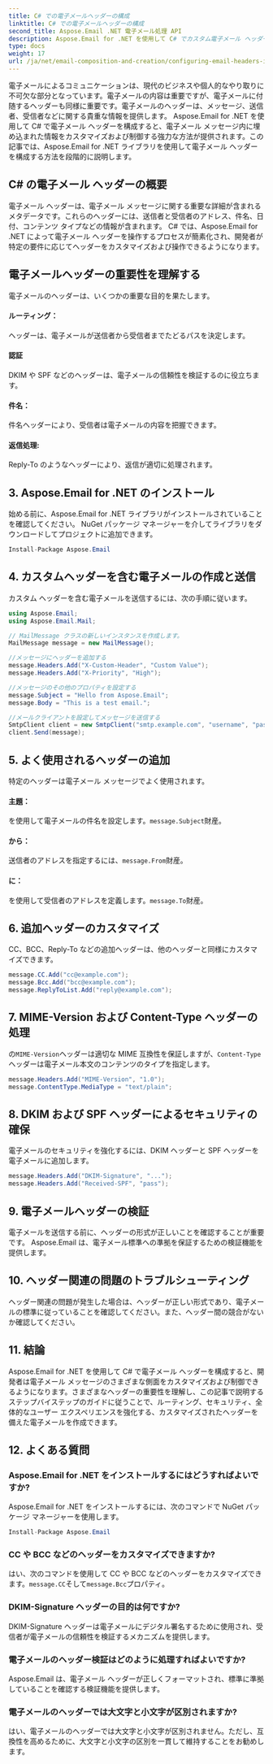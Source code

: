 ```yaml
---
title: C# での電子メールヘッダーの構成
linktitle: C# での電子メールヘッダーの構成
second_title: Aspose.Email .NET 電子メール処理 API
description: Aspose.Email for .NET を使用して C# でカスタム電子メール ヘッダーを構成する方法を学びます。ソースコードを含むステップバイステップのガイド。電子メールの制御とセキュリティを強化します。
type: docs
weight: 17
url: /ja/net/email-composition-and-creation/configuring-email-headers-in-csharp/
---
```


電子メールによるコミュニケーションは、現代のビジネスや個人的なやり取りに不可欠な部分となっています。電子メールの内容は重要ですが、電子メールに付随するヘッダーも同様に重要です。電子メールのヘッダーは、メッセージ、送信者、受信者などに関する貴重な情報を提供します。 Aspose.Email for .NET を使用して C# で電子メール ヘッダーを構成すると、電子メール メッセージ内に埋め込まれた情報をカスタマイズおよび制御する強力な方法が提供されます。この記事では、Aspose.Email for .NET ライブラリを使用して電子メール ヘッダーを構成する方法を段階的に説明します。

## C# の電子メール ヘッダーの概要

電子メール ヘッダーは、電子メール メッセージに関する重要な詳細が含まれるメタデータです。これらのヘッダーには、送信者と受信者のアドレス、件名、日付、コンテンツ タイプなどの情報が含まれます。 C# では、Aspose.Email for .NET によって電子メール ヘッダーを操作するプロセスが簡素化され、開発者が特定の要件に応じてヘッダーをカスタマイズおよび操作できるようになります。

## 電子メールヘッダーの重要性を理解する

電子メールのヘッダーは、いくつかの重要な目的を果たします。
#### ルーティング： 
ヘッダーは、電子メールが送信者から受信者までたどるパスを決定します。
#### 認証
DKIM や SPF などのヘッダーは、電子メールの信頼性を検証するのに役立ちます。
#### 件名： 
件名ヘッダーにより、受信者は電子メールの内容を把握できます。
#### 返信処理: 
Reply-To のようなヘッダーにより、返信が適切に処理されます。

## 3. Aspose.Email for .NET のインストール

始める前に、Aspose.Email for .NET ライブラリがインストールされていることを確認してください。 NuGet パッケージ マネージャーを介してライブラリをダウンロードしてプロジェクトに追加できます。

```csharp
Install-Package Aspose.Email
```

## 4. カスタムヘッダーを含む電子メールの作成と送信

カスタム ヘッダーを含む電子メールを送信するには、次の手順に従います。

```csharp
using Aspose.Email;
using Aspose.Email.Mail;

// MailMessage クラスの新しいインスタンスを作成します。
MailMessage message = new MailMessage();

//メッセージにヘッダーを追加する
message.Headers.Add("X-Custom-Header", "Custom Value");
message.Headers.Add("X-Priority", "High");

//メッセージのその他のプロパティを設定する
message.Subject = "Hello from Aspose.Email";
message.Body = "This is a test email.";

//メールクライアントを設定してメッセージを送信する
SmtpClient client = new SmtpClient("smtp.example.com", "username", "password");
client.Send(message);
```

## 5. よく使用されるヘッダーの追加

特定のヘッダーは電子メール メッセージでよく使用されます。

#### 主題： 
を使用して電子メールの件名を設定します。`message.Subject`財産。
#### から： 
送信者のアドレスを指定するには、`message.From`財産。
#### に： 
を使用して受信者のアドレスを定義します。`message.To`財産。

## 6. 追加ヘッダーのカスタマイズ

CC、BCC、Reply-To などの追加ヘッダーは、他のヘッダーと同様にカスタマイズできます。

```csharp
message.CC.Add("cc@example.com");
message.Bcc.Add("bcc@example.com");
message.ReplyToList.Add("reply@example.com");
```

## 7. MIME-Version および Content-Type ヘッダーの処理

の`MIME-Version`ヘッダーは適切な MIME 互換性を保証しますが、`Content-Type`ヘッダーは電子メール本文のコンテンツのタイプを指定します。

```csharp
message.Headers.Add("MIME-Version", "1.0");
message.ContentType.MediaType = "text/plain";
```

## 8. DKIM および SPF ヘッダーによるセキュリティの確保

電子メールのセキュリティを強化するには、DKIM ヘッダーと SPF ヘッダーを電子メールに追加します。

```csharp
message.Headers.Add("DKIM-Signature", "...");
message.Headers.Add("Received-SPF", "pass");
```

## 9. 電子メールヘッダーの検証

電子メールを送信する前に、ヘッダーの形式が正しいことを確認することが重要です。 Aspose.Email は、電子メール標準への準拠を保証するための検証機能を提供します。

## 10. ヘッダー関連の問題のトラブルシューティング

ヘッダー関連の問題が発生した場合は、ヘッダーが正しい形式であり、電子メールの標準に従っていることを確認してください。また、ヘッダー間の競合がないか確認してください。

## 11. 結論

Aspose.Email for .NET を使用して C# で電子メール ヘッダーを構成すると、開発者は電子メール メッセージのさまざまな側面をカスタマイズおよび制御できるようになります。さまざまなヘッダーの重要性を理解し、この記事で説明するステップバイステップのガイドに従うことで、ルーティング、セキュリティ、全体的なユーザー エクスペリエンスを強化する、カスタマイズされたヘッダーを備えた電子メールを作成できます。

## 12. よくある質問

### Aspose.Email for .NET をインストールするにはどうすればよいですか?

Aspose.Email for .NET をインストールするには、次のコマンドで NuGet パッケージ マネージャーを使用します。
```csharp
Install-Package Aspose.Email
```

### CC や BCC などのヘッダーをカスタマイズできますか?

はい、次のコマンドを使用して CC や BCC などのヘッダーをカスタマイズできます。`message.CC`そして`message.Bcc`プロパティ。

### DKIM-Signature ヘッダーの目的は何ですか?

DKIM-Signature ヘッダーは電子メールにデジタル署名するために使用され、受信者が電子メールの信頼性を検証するメカニズムを提供します。

### 電子メールのヘッダー検証はどのように処理すればよいですか?

Aspose.Email は、電子メール ヘッダーが正しくフォーマットされ、標準に準拠していることを確認する検証機能を提供します。

### 電子メールのヘッダーでは大文字と小文字が区別されますか?

はい、電子メールのヘッダーでは大文字と小文字が区別されません。ただし、互換性を高めるために、大文字と小文字の区別を一貫して維持することをお勧めします。